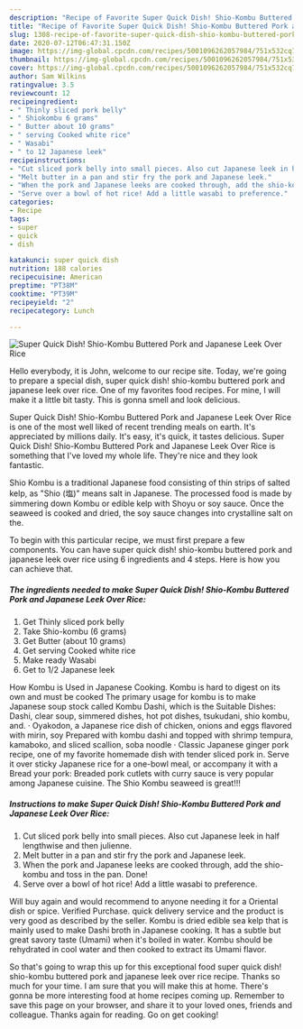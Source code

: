 ```yaml
---
description: "Recipe of Favorite Super Quick Dish! Shio-Kombu Buttered Pork and Japanese Leek Over Rice"
title: "Recipe of Favorite Super Quick Dish! Shio-Kombu Buttered Pork and Japanese Leek Over Rice"
slug: 1308-recipe-of-favorite-super-quick-dish-shio-kombu-buttered-pork-and-japanese-leek-over-rice
date: 2020-07-12T06:47:31.150Z
image: https://img-global.cpcdn.com/recipes/5001096262057984/751x532cq70/super-quick-dish-shio-kombu-buttered-pork-and-japanese-leek-over-rice-recipe-main-photo.jpg
thumbnail: https://img-global.cpcdn.com/recipes/5001096262057984/751x532cq70/super-quick-dish-shio-kombu-buttered-pork-and-japanese-leek-over-rice-recipe-main-photo.jpg
cover: https://img-global.cpcdn.com/recipes/5001096262057984/751x532cq70/super-quick-dish-shio-kombu-buttered-pork-and-japanese-leek-over-rice-recipe-main-photo.jpg
author: Sam Wilkins
ratingvalue: 3.5
reviewcount: 12
recipeingredient:
- " Thinly sliced pork belly"
- " Shiokombu 6 grams"
- " Butter about 10 grams"
- " serving Cooked white rice"
- " Wasabi"
- " to 12 Japanese leek"
recipeinstructions:
- "Cut sliced pork belly into small pieces. Also cut Japanese leek in half lengthwise and then julienne."
- "Melt butter in a pan and stir fry the pork and Japanese leek."
- "When the pork and Japanese leeks are cooked through, add the shio-kombu and toss in the pan. Done!"
- "Serve over a bowl of hot rice! Add a little wasabi to preference."
categories:
- Recipe
tags:
- super
- quick
- dish

katakunci: super quick dish 
nutrition: 188 calories
recipecuisine: American
preptime: "PT38M"
cooktime: "PT39M"
recipeyield: "2"
recipecategory: Lunch

---
```



![Super Quick Dish! Shio-Kombu Buttered Pork and Japanese Leek Over Rice](https://img-global.cpcdn.com/recipes/5001096262057984/751x532cq70/super-quick-dish-shio-kombu-buttered-pork-and-japanese-leek-over-rice-recipe-main-photo.jpg)

Hello everybody, it is John, welcome to our recipe site. Today, we're going to prepare a special dish, super quick dish! shio-kombu buttered pork and japanese leek over rice. One of my favorites food recipes. For mine, I will make it a little bit tasty. This is gonna smell and look delicious.

Super Quick Dish! Shio-Kombu Buttered Pork and Japanese Leek Over Rice is one of the most well liked of recent trending meals on earth. It's appreciated by millions daily. It's easy, it's quick, it tastes delicious. Super Quick Dish! Shio-Kombu Buttered Pork and Japanese Leek Over Rice is something that I've loved my whole life. They're nice and they look fantastic.

Shio Kombu is a traditional Japanese food consisting of thin strips of salted kelp, as &#34;Shio (塩)&#34; means salt in Japanese. The processed food is made by simmering down Kombu or edible kelp with Shoyu or soy sauce. Once the seaweed is cooked and dried, the soy sauce changes into crystalline salt on the.


To begin with this particular recipe, we must first prepare a few components. You can have super quick dish! shio-kombu buttered pork and japanese leek over rice using 6 ingredients and 4 steps. Here is how you can achieve that.

<!--inarticleads1-->

##### The ingredients needed to make Super Quick Dish! Shio-Kombu Buttered Pork and Japanese Leek Over Rice:

1. Get  Thinly sliced pork belly
1. Take  Shio-kombu (6 grams)
1. Get  Butter (about 10 grams)
1. Get  serving Cooked white rice
1. Make ready  Wasabi
1. Get  to 1/2 Japanese leek


How Kombu is Used in Japanese Cooking. Kombu is hard to digest on its own and must be cooked The primary usage for kombu is to make Japanese soup stock called Kombu Dashi, which is the Suitable Dishes: Dashi, clear soup, simmered dishes, hot pot dishes, tsukudani, shio kombu, and. · Oyakodon, a Japanese rice dish of chicken, onions and eggs flavored with mirin, soy Prepared with kombu dashi and topped with shrimp tempura, kamaboko, and sliced scallion, soba noodle · Classic Japanese ginger pork recipe, one of my favorite homemade dish with tender sliced pork in. Serve it over sticky Japanese rice for a one-bowl meal, or accompany it with a Bread your pork: Breaded pork cutlets with curry sauce is very popular among Japanese cuisine. The Shio Kombu seaweed is great!!! 

<!--inarticleads2-->

##### Instructions to make Super Quick Dish! Shio-Kombu Buttered Pork and Japanese Leek Over Rice:

1. Cut sliced pork belly into small pieces. Also cut Japanese leek in half lengthwise and then julienne.
1. Melt butter in a pan and stir fry the pork and Japanese leek.
1. When the pork and Japanese leeks are cooked through, add the shio-kombu and toss in the pan. Done!
1. Serve over a bowl of hot rice! Add a little wasabi to preference.


Will buy again and would recommend to anyone needing it for a Oriental dish or spice. Verified Purchase. quick delivery service and the product is very good as described by the seller. Kombu is dried edible sea kelp that is mainly used to make Dashi broth in Japanese cooking. It has a subtle but great savory taste (Umami) when it&#39;s boiled in water. Kombu should be rehydrated in cool water and then cooked to extract its Umami flavor. 

So that's going to wrap this up for this exceptional food super quick dish! shio-kombu buttered pork and japanese leek over rice recipe. Thanks so much for your time. I am sure that you will make this at home. There's gonna be more interesting food at home recipes coming up. Remember to save this page on your browser, and share it to your loved ones, friends and colleague. Thanks again for reading. Go on get cooking!
